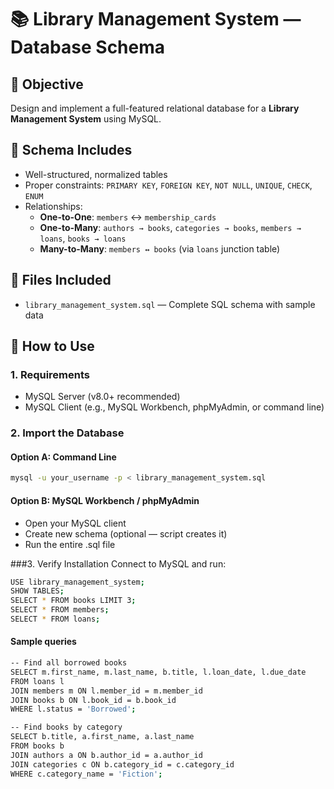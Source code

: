 # 📚 Library Management System — Database Schema

## 🎯 Objective
Design and implement a full-featured relational database for a **Library Management System** using MySQL.

## 🧩 Schema Includes
- Well-structured, normalized tables
- Proper constraints: `PRIMARY KEY`, `FOREIGN KEY`, `NOT NULL`, `UNIQUE`, `CHECK`, `ENUM`
- Relationships:
  - **One-to-One**: `members` ↔ `membership_cards`
  - **One-to-Many**: `authors → books`, `categories → books`, `members → loans`, `books → loans`
  - **Many-to-Many**: `members ↔ books` (via `loans` junction table)

## 📂 Files Included
- `library_management_system.sql` — Complete SQL schema with sample data

## 🚀 How to Use

### 1. Requirements
- MySQL Server (v8.0+ recommended)
- MySQL Client (e.g., MySQL Workbench, phpMyAdmin, or command line)

### 2. Import the Database

#### Option A: Command Line
```bash
mysql -u your_username -p < library_management_system.sql
```

#### Option B: MySQL Workbench / phpMyAdmin
- Open your MySQL client
- Create new schema (optional — script creates it)
- Run the entire .sql file
  
###3. Verify Installation
Connect to MySQL and run:
```bash
USE library_management_system;
SHOW TABLES;
SELECT * FROM books LIMIT 3;
SELECT * FROM members;
SELECT * FROM loans;
```

#### Sample queries
```bash
-- Find all borrowed books
SELECT m.first_name, m.last_name, b.title, l.loan_date, l.due_date
FROM loans l
JOIN members m ON l.member_id = m.member_id
JOIN books b ON l.book_id = b.book_id
WHERE l.status = 'Borrowed';
```
```bash
-- Find books by category
SELECT b.title, a.first_name, a.last_name
FROM books b
JOIN authors a ON b.author_id = a.author_id
JOIN categories c ON b.category_id = c.category_id
WHERE c.category_name = 'Fiction';
```

